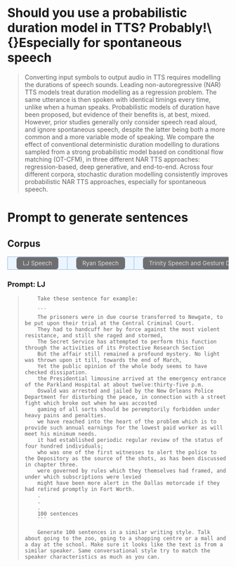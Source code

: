 # Should you use a probabilistic duration model in TTS? Probably!\\{}Especially for spontaneous speech

> Converting input symbols to output audio in TTS requires modelling the durations of speech sounds. Leading non-autoregressive (NAR) TTS models treat duration modelling as a regression problem. The same utterance is then spoken with identical timings every time, unlike when a human speaks. Probabilistic models of duration have been proposed, but evidence of their benefits is, at best, mixed. However, prior studies generally only consider speech read aloud, and ignore spontaneous speech, despite the latter being both a more common and a more variable mode of speaking. We compare the effect of conventional deterministic duration modelling to durations sampled from a strong probabilistic model based on conditional flow matching (OT-CFM), in three different NAR TTS approaches: regression-based, deep generative, and end-to-end. Across four different corpora, stochastic duration modelling consistently improves probabilistic NAR TTS approaches, especially for spontaneous speech.



<style type="text/css">
    .tg {
    border-collapse: collapse;
    border-color: #9ABAD9;
    border-spacing: 0;
  }

  .tg td {
    background-color: #EBF5FF;
    border-color: #9ABAD9;
    border-style: solid;
    border-width: 1px;
    color: #444;
    font-family: Arial, sans-serif;
    font-size: 14px;
    overflow: hidden;
    padding: 0px 20px;
    word-break: normal;
    font-weight: bold;
    vertical-align: middle;
    horizontal-align: center;
    white-space: nowrap;
  }

  .tg th {
    background-color: #000000;
    border-color: #9ABAD9;
    border-style: solid;
    border-width: 1px;
    color: #fff;
    font-family: Arial, sans-serif;
    font-size: 14px;
    font-weight: normal;
    overflow: hidden;
    padding: 0px 20px;
    word-break: normal;
    font-weight: bold;
    vertical-align: middle;
    horizontal-align: center;
    white-space: nowrap;
    padding: 10px;
    margin: auto;
  }

  .tg .tg-0pky {
    border-color: inherit;
    text-align: center;
    vertical-align: top,
  }

  .tg .tg-fymr {
    border-color: inherit;
    font-weight: bold;
    text-align: center;
    vertical-align: top
  }
  .slider {
  -webkit-appearance: none;
  width: 75%;
  height: 15px;
  border-radius: 5px;
  background: #d3d3d3;
  outline: none;
  opacity: 0.7;
  -webkit-transition: .2s;
  transition: opacity .2s;
}

.slider::-webkit-slider-thumb {
  -webkit-appearance: none;
  appearance: none;
  width: 25px;
  height: 25px;
  border-radius: 50%;
  background: #409cff;
  cursor: pointer;
}

.slider::-moz-range-thumb {
  width: 25px;
  height: 25px;
  border-radius: 50%;
  background: #409cff;
  cursor: pointer;
}

audio {
    width: 240px;
}

/* CSS */
.button-12 {
  display: flex;
  flex-direction: column;
  align-items: center;
  padding: 6px 14px;
  font-family: -apple-system, BlinkMacSystemFont, 'Roboto', sans-serif;
  border-radius: 6px;
  border: none;

  background: #6E6D70;
  box-shadow: 0px 0.5px 1px rgba(0, 0, 0, 0.1), inset 0px 0.5px 0.5px rgba(255, 255, 255, 0.5), 0px 0px 0px 0.5px rgba(0, 0, 0, 0.12);
  color: #DFDEDF;
  user-select: none;
  -webkit-user-select: none;
  touch-action: manipulation;
}

.button-12:focus {
  box-shadow: inset 0px 0.8px 0px -0.25px rgba(255, 255, 255, 0.2), 0px 0.5px 1px rgba(0, 0, 0, 0.1), 0px 0px 0px 3.5px rgba(58, 108, 217, 0.5);
  outline: 0;
}

video {
  margin: 1em;
}


</style>

# Prompt to generate sentences

## Corpus
<table class="tg">
<tbody>
  <tr>
    <td>
      <button class="button-12" role="button" onclick="update_corpus_prompt('LJ Speech')" >
        LJ Speech
      </button>
    </td>
    <td>
      <button class="button-12" role="button" onclick="update_corpus_prompt('Ryan Speech')" >
        Ryan Speech
      </button>
    </td>
    <td>
      <button class="button-12" role="button" onclick="update_corpus_prompt('Trinity Speech and Gesture Dataset II')" >
        Trinity Speech and Gesture Dataset II
      </button>
    </td>
    <td>
      <button class="button-12" role="button" onclick="update_corpus_prompt('AptSpeech')" >
        AptSpeech
      </button>
    </td>
  </tr>
</tbody>
</table>

<script>

let corpus_prompt = {
    'LJ Speech' : `Take these sentence for example:
                    \`\`\`
                    The prisoners were in due course transferred to Newgate, to be put upon their trial at the Central Criminal Court.
                    They had to handcuff her by force against the most violent resistance, and still she raged and stormed,
                    The Secret Service has attempted to perform this function through the activities of its Protective Research Section
                    But the affair still remained a profound mystery. No light was thrown upon it till, towards the end of March,
                    Yet the public opinion of the whole body seems to have checked dissipation.
                    the Presidential limousine arrived at the emergency entrance of the Parkland Hospital at about twelve:thirty-five p.m.
                    Oswald was arrested and jailed by the New Orleans Police Department for disturbing the peace, in connection with a street fight which broke out when he was accosted
                    gaming of all sorts should be peremptorily forbidden under heavy pains and penalties.
                    we have reached into the heart of the problem which is to provide such annual earnings for the lowest paid worker as will meet his minimum needs.
                    it had established periodic regular review of the status of four hundred individuals;
                    who was one of the first witnesses to alert the police to the Depository as the source of the shots, as has been discussed in chapter three.
                    were governed by rules which they themselves had framed, and under which subscriptions were levied
                    might have been more alert in the Dallas motorcade if they had retired promptly in Fort Worth.
                    .
                    .
                    .
                    100 sentences
                    \`\`\`

                    Generate 100 sentences in a similar writing style. Talk about going to the zoo, going to a shopping centre or a mall and a day at the school. Make sure it looks like the text is from a similar speaker. Same conversational style try to match the speaker characteristics as much as you can.
                    `,
    'Ryan Speech': `

                Take these sentence for example:
                \`\`\`
                No, my friends keep me company.
                It grows somewhat like the lily of the valley, but its height is about three feet.
                Do you want to add anything to the order?
                Do you mean you are from England or you speak English?
                Could I be doing something different to make this more enjoyable?
                And could I book those flights for the morning, if possible?
                Even the creatures of the wood knew and loved him, for he never hurt anything that God had made.
                With logs of trees, a few hurdles, and other field appliances, a rustic banqueting hall was prepared and everything was very nice.
                Yes, they are playing at seven ten p m against the Cubs.
                They did not touch me, but merely showed the natural curiosity which is felt at the sight of a foreigner who has appeared unexpectedly.
                From paradise, I think, said Otto, with that patient seriousness that he had caught from the monks, and that sat so quaintly upon him.
                Why does unscented hair spray smell?
                I was at school in Canton Berne; it is a mother tongue to me.

                .
                .
                .
                100 sentences
                \`\`\`

                Generate 100 sentences in a similar writing style. Talk about going to the zoo and going to a shopping centre or a mall. Make sure it looks like the text is from a similar speaker

                `,

    'Trinity Speech and Gesture Dataset II': `

              Take these sentence for example:
              \`\`\`
              ; , Finish at like six; , or maybe seven or eight; then we'd all go out, you know have a few drinks head out to a nightclub or something like that come home.
              ; a bit of a; kind of a short story rather than just one scene; So all the class we all got together, the base was because every time we went to a new class.
              ; , And then all of a sudden the cameras came on and Leonardo DiCaprio was like; Just sitting like this just blocking himself, ; , And we're like oh shit it's Leonardo DiCaprio And then he was literally just like, ;
              ; for six months, in relation to college, I went over to a place called; , Old Westbury Golf and Country Club in Long Island So I stayed there for six months.
              I don't know if he looks at it as a regret, ; But the way he was talking about it you could see he was saddened by it; which kind of was, kind of puts things into perspective for you that like.
              We started off in Amsterdam; , So I went to Amsterdam Germany Poland; , Um; , Croatia Slovenia.
              people in the music industry, and; But I think I told you the story before but I'm going to tell it again anyway; Oh sorry even a better story than that.

              .
              .
              .
              total 100 sentences
              \`\`\`
              Generate 100 sentences in a similar conversational spontaneous style containing disfluencies, hesitations, repeats etc. With approximately similar lengths. Talk about going to the zoo, going to a shopping centre or a mall and talk about your day at the school.  Here ; is a breath and , is a pause use these too and generate syntactically similar sentences. Make it sound natural as one will do in conersational settings. Use fewer commas and fewer uh and uhm.


    `,
    'AptSpeech': `

              Take these sentence for example:
              \`\`\`
              And you can assume that all of the openings are doorways that will have doors that can open and close- So,
              Yes, and any room can be anything you want it to be. It's really up to you guys to decide how to divide up the space. so that you're comfortable living there.
              so we'd like to talk a little bit about maybe some good or maybe some bad experiences you've had with roommates.
              uh And I will be able to give you advice, because I am a world renowned interior decorator and designer,
              shopping centers starting with bedroom, kitchen, living room bathroom, rugs and miscellaneous.
              uh sharing a space with somebody. ; : Have you had a roommate in your life? : More than one time? : And what about you? Have you had more than,
              ; and that subject is, ; roommates, ; or flatmates, or anyone you've ever shared, ; a living space with, ;
              ; is we're going to have a conversation just between the three of us, ; and we're going to talk about a particular subject, ; and that subject is, ; roommates, ;
              And any issues uh sharing the like the combined space? Like say the living room, maybe you had a TV or a music system.
              My recommendation would be to start with the bedrooms again because these are bare essentials. Everyone must sleep - at least a few hours a night.
              or exercise or games or - things of that nature so there's plenty of stuff to, use the rooms for.
              ; and the reason we find this interesting is because it's a it's a tricky situation. : ; to sharing a space with someone but there can also be, ;
              there's lots of options when you go and look in the- furniture store, you'll see that there's a lot of items in the miscellaneous category,
              .
              .
              .
              100 sentences
              \`\`\`

              Generate 100 sentences in a similar writing style. Talk about going to the zoo and going to a shopping centre or a mall. Make sure it looks like the text is from a similar speaker. Same conversational style try to match the speaker characteristics as much as you can. Here ; is breath try to use it wisely. do not over use breathing (;) use it only where it would be appropriate.  Create sentences to train a TTS model so it should not be too long and not too short too something that can be 10-11 seconds.
    `

}

function update_corpus_prompt(corpus_name){
    let p_id = document.getElementById('corpus-prompt');
    let span_id = document.getElementById('corpus-prompt-name-span');

    p_id.innerHTML = corpus_prompt[corpus_name];
    span_id.innerHTML = corpus_prompt;
}

</script>

### Prompt: <span id="corpus-prompt-name-span"> LJ </span>

<blockquote>
    <p id="corpus-prompt">

        Take these sentence for example:

        ```
        The prisoners were in due course transferred to Newgate, to be put upon their trial at the Central Criminal Court.
        They had to handcuff her by force against the most violent resistance, and still she raged and stormed,
        The Secret Service has attempted to perform this function through the activities of its Protective Research Section
        But the affair still remained a profound mystery. No light was thrown upon it till, towards the end of March,
        Yet the public opinion of the whole body seems to have checked dissipation.
        the Presidential limousine arrived at the emergency entrance of the Parkland Hospital at about twelve:thirty-five p.m.
        Oswald was arrested and jailed by the New Orleans Police Department for disturbing the peace, in connection with a street fight which broke out when he was accosted
        gaming of all sorts should be peremptorily forbidden under heavy pains and penalties.
        we have reached into the heart of the problem which is to provide such annual earnings for the lowest paid worker as will meet his minimum needs.
        it had established periodic regular review of the status of four hundred individuals;
        who was one of the first witnesses to alert the police to the Depository as the source of the shots, as has been discussed in chapter three.
        were governed by rules which they themselves had framed, and under which subscriptions were levied
        might have been more alert in the Dallas motorcade if they had retired promptly in Fort Worth.
        .
        .
        .
        100 sentences
        ```

        Generate 100 sentences in a similar writing style. Talk about going to the zoo, going to a shopping centre or a mall and a day at the school. Make sure it looks like the text is from a similar speaker. Same conversational style try to match the speaker characteristics as much as you can.


</p>
</blockquote>

